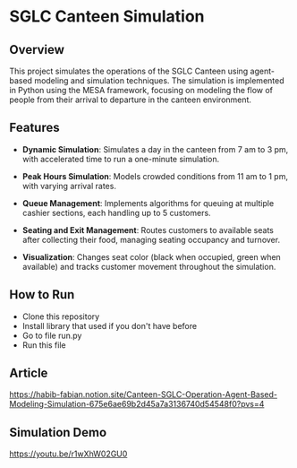# SGLC Canteen Simulation


## Overview

This project simulates the operations of the SGLC Canteen using agent-based modeling and simulation techniques. The simulation is implemented in Python using the MESA framework, focusing on modeling the flow of people from their arrival to departure in the canteen environment.

## Features

- **Dynamic Simulation**: Simulates a day in the canteen from 7 am to 3 pm, with accelerated time to run a one-minute simulation.
  
- **Peak Hours Simulation**: Models crowded conditions from 11 am to 1 pm, with varying arrival rates.

- **Queue Management**: Implements algorithms for queuing at multiple cashier sections, each handling up to 5 customers.

- **Seating and Exit Management**: Routes customers to available seats after collecting their food, managing seating occupancy and turnover.

- **Visualization**: Changes seat color (black when occupied, green when available) and tracks customer movement throughout the simulation.

## How to Run
 - Clone this repository
 - Install library that used if you don't have before
 - Go to file run.py
 - Run this file

## Article
https://habib-fabian.notion.site/Canteen-SGLC-Operation-Agent-Based-Modeling-Simulation-675e6ae69b2d45a7a3136740d54548f0?pvs=4

## Simulation Demo
https://youtu.be/r1wXhW02GU0 
